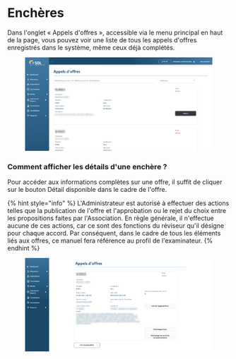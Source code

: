 # Enchères

Dans l'onglet « Appels d'offres », accessible via le menu principal en haut de la page, vous pouvez voir une liste de tous les appels d'offres enregistrés dans le système, même ceux déjà complétés.

<figure><img src="../../../.gitbook/assets/adm-licit.png" alt=""><figcaption></figcaption></figure>

### Comment afficher les détails d'une enchère ?

Pour accéder aux informations complètes sur une offre, il suffit de cliquer sur le bouton Détail disponible dans le cadre de l'offre.

{% hint style="info" %}
L'Administrateur est autorisé à effectuer des actions telles que la publication de l'offre et l'approbation ou le rejet du choix entre les propositions faites par l'Association. En règle générale, il n'effectue aucune de ces actions, car ce sont des fonctions du réviseur qu'il désigne pour chaque accord. Par conséquent, dans le cadre de tous les éléments liés aux offres, ce manuel fera référence au profil de l'examinateur.
{% endhint %}

<figure><img src="../../../.gitbook/assets/adm-licit-det.png" alt=""><figcaption></figcaption></figure>
